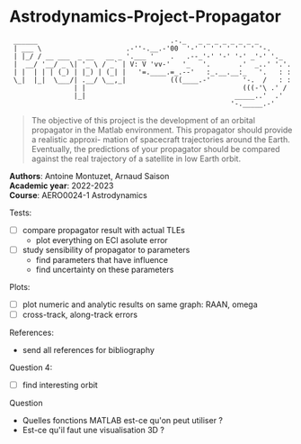 # Astrodynamics-Project-Propagator

```
 ______                                 .-._   _ _ _ _ _ _ _ _
 | ___ \                     .-''-.__.-'00  '-' ' ' ' ' ' ' ' '-.
 | |_/ / __ ___  _ __   __ _ '.___ '    .   .--_'-' '-' '-' _'-' '._
 |  __/ '__/ _ \| '_ \ / _` | V: V 'vv-'   '_   '.       .'  _..' '.'.
 | |  | | | (_) | |_) | (_| |   '=.____.=_.--'   :_.__.__:_   '.   : :
 \_|  |_|  \___/| .__/ \__,_|           (((____.-'        '-.  /   : :
                | |                                       (((-'\ .' /
                |_|                                     _____..'  .'
                                                       '-._____.-'

```

>The objective of this project is the development of an orbital propagator in the Matlab environment. This propagator should provide a realistic approxi- mation of spacecraft trajectories around the Earth. Eventually, the predictions of your propagator should be compared against the real trajectory of a satellite in low Earth orbit.

**Authors**: Antoine Montuzet, Arnaud Saison \
**Academic year**: 2022-2023 \
**Course**: AERO0024-1 Astrodynamics

Tests:
- [ ] compare propagator result with actual TLEs
    - plot everything on ECI asolute error
- [ ] study sensibility of propagator to parameters
    - find parameters that have influence
    - find uncertainty on these parameters

Plots:
- [ ] plot numeric and analytic results on same graph: RAAN, omega
- [ ] cross-track, along-track errors

References:
- send all references for bibliography

Question 4:
- [ ] find interesting orbit

Question
- Quelles fonctions MATLAB est-ce qu'on peut utiliser ?
- Est-ce qu'il faut une visualisation 3D ?
